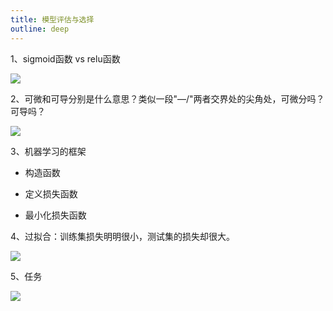 ```yaml
---
title: 模型评估与选择
outline: deep
---
```


1、sigmoid函数 vs relu函数

![](https://cdn.sa.net/2024/03/16/OskKqv6Yw8IZBC4.webp)

2、可微和可导分别是什么意思？类似一段"—/"两者交界处的尖角处，可微分吗？可导吗？

![](https://cdn.sa.net/2024/03/16/i73ubnWEmvGjsMe.webp)

3、机器学习的框架

- 构造函数

- 定义损失函数

- 最小化损失函数

4、过拟合：训练集损失明明很小，测试集的损失却很大。

![](https://cdn.sa.net/2024/03/16/YvijAsDoK8rn41m.webp)

5、任务

![](https://cdn.sa.net/2024/03/16/e19SZ2YTaRIdLsk.webp)
